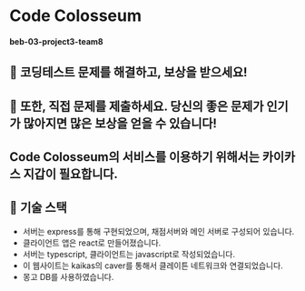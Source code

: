 # Code Colosseum 
#### beb-03-project3-team8

## 🍦 코딩테스트 문제를 해결하고, 보상을 받으세요!
## 🍦 또한, 직접 문제를 제출하세요. 당신의 좋은 문제가 인기가 많아지면 많은 보상을 얻을 수 있습니다!
## Code Colosseum의 서비스를 이용하기 위해서는 카이카스 지갑이 필요합니다.

## 🍮 기술 스택
* 서버는 express를 통해 구현되었으며, 채점서버와 메인 서버로 구성되어 있습니다.
* 클라이언트 앱은 react로 만들어졌습니다.
* 서버는 typescript, 클라이언트는 javascript로 작성되었습니다.
* 이 웹사이트는 kaikas의 caver를 통해서 클레이튼 네트워크와 연결되었습니다.
* 몽고 DB를 사용하였습니다.
